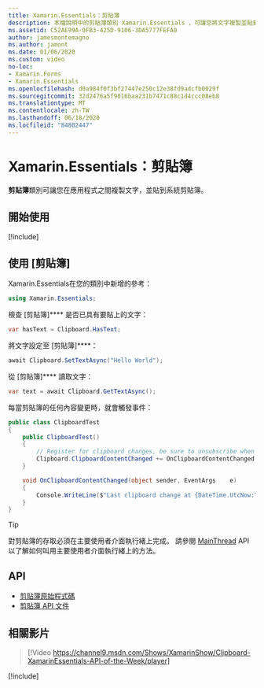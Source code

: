 ```yaml
---
title: Xamarin.Essentials：剪貼簿
description: 本檔說明中的剪貼簿類別 Xamarin.Essentials ，可讓您將文字複製並貼到應用程式之間的系統剪貼簿。
ms.assetid: C52AE99A-0FB3-425D-9106-3DA5777FEFA0
author: jamesmontemagno
ms.author: jamont
ms.date: 01/06/2020
ms.custom: video
no-loc:
- Xamarin.Forms
- Xamarin.Essentials
ms.openlocfilehash: d0a984f0f3bf27447e250c12e38fd9adcfb0029f
ms.sourcegitcommit: 32d2476a5f9016baa231b7471c88c1d4ccc08eb8
ms.translationtype: MT
ms.contentlocale: zh-TW
ms.lasthandoff: 06/18/2020
ms.locfileid: "84802447"
---
```

# <a name="xamarinessentials-clipboard"></a>Xamarin.Essentials：剪貼簿

**剪貼簿**類別可讓您在應用程式之間複製文字，並貼到系統剪貼簿。

## <a name="get-started"></a>開始使用

[!include[](~/essentials/includes/get-started.md)]

## <a name="using-clipboard"></a>使用 [剪貼簿]

Xamarin.Essentials在您的類別中新增的參考：

```csharp
using Xamarin.Essentials;
```

檢查 [剪貼簿]**** 是否已具有要貼上的文字：

```csharp
var hasText = Clipboard.HasText;
```

將文字設定至 [剪貼簿]****：

```csharp
await Clipboard.SetTextAsync("Hello World");
```

從 [剪貼簿]**** 讀取文字：

```csharp
var text = await Clipboard.GetTextAsync();
```

每當剪貼簿的任何內容變更時，就會觸發事件：

```csharp
public class ClipboardTest
{
    public ClipboardTest()
    {
        // Register for clipboard changes, be sure to unsubscribe when needed
        Clipboard.ClipboardContentChanged += OnClipboardContentChanged;
    }

    void OnClipboardContentChanged(object sender, EventArgs    e)
    {
        Console.WriteLine($"Last clipboard change at {DateTime.UtcNow:T}";);
    }
}
```

> [!TIP]
> 對剪貼簿的存取必須在主要使用者介面執行緒上完成。 請參閱 [MainThread](~/essentials/main-thread.md) API 以了解如何叫用主要使用者介面執行緒上的方法。

## <a name="api"></a>API

- [剪貼簿原始程式碼](https://github.com/xamarin/Essentials/tree/main/Xamarin.Essentials/Clipboard)
- [剪貼簿 API 文件](xref:Xamarin.Essentials.Clipboard)

## <a name="related-video"></a>相關影片

> [!Video https://channel9.msdn.com/Shows/XamarinShow/Clipboard-XamarinEssentials-API-of-the-Week/player]

[!include[](~/essentials/includes/xamarin-show-essentials.md)]
